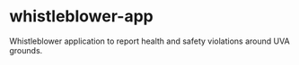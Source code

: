 # whistleblower-app
Whistleblower application to report health and safety violations around UVA grounds.

